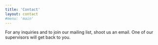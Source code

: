 ```yaml
---
title: 'Contact'
layout: contact
#menu: 'main'
---
```


For any inquiries and to join our mailing list, shoot us an email.
One of our supervisors will get back to you.
